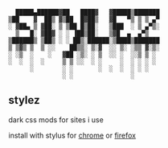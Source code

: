 ```
  █████▄██████▓██   ████▓   ▓█████▒███████ 
▒██    ▓  ██▒ ▓▒██  █▓██▒   ▓█   ▀▒ ▒ ▒ ▄▀ 
░ ▓██▄ ▒ ▓██░ ▒ ▒██ █▒██░   ▒███  ░ ▒ ▄▀▒░ 
  ▒   █░ ▓██▓ ░ ░ ▐██▒██░   ▒▓█  ▄  ▄▀▒    
▒██████▒ ▒██▒ ░ ░ ██▒░██████░▒████▒███████ 
▒ ▒▓▒ ▒  ▒ ░░    ██▒▒░ ▒░▓  ░░ ▒░ ░▒▒ ▓░▒░ 
░ ░▒  ░    ░   ▓██ ░▒░ ░ ▒  ░░ ░  ░░▒ ▒ ░  
░  ░  ░  ░     ▒ ▒ ░░  ░ ░     ░  ░ ░ ░ ░  
      ░        ░ ░       ░  ░  ░  ░ ░ ░    
               ░ ░                ░        
```

## stylez

dark css mods for sites i use

install with stylus for [chrome](https://goo.gl/dguQsJ) or [firefox](https://addons.mozilla.org/en-US/firefox/addon/styl-us/) 
